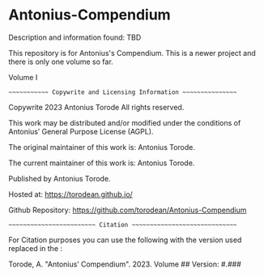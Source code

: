 # Antonius-Compendium
Description and information found: TBD

This repository is for Antonius's Compendium. This is a newer project and there is only one volume so far.

Volume I

~~~~~~~~~~~~~~~~~~~~~~~~~~~~~~~~~~~~~~~~~~~~~~~~~~~~~~~~~~~~~~~
~~~~~~~~~~~ Copywrite and Licensing Information ~~~~~~~~~~~~~~~
~~~~~~~~~~~~~~~~~~~~~~~~~~~~~~~~~~~~~~~~~~~~~~~~~~~~~~~~~~~~~~~

Copywrite 2023 Antonius Torode All rights reserved.

This work may be distributed and/or modified under the conditions of Antonius’ General Purpose License (AGPL).

The original maintainer of this work is: Antonius Torode.

The current maintainer of this work is: Antonius Torode.

Published by Antonius Torode.

Hosted at: https://torodean.github.io/

Github Repository: https://github.com/torodean/Antonius-Compendium

~~~~~~~~~~~~~~~~~~~~~~~~~~~~~~~~~~~~~~~~~~~~~~~~~~~~~~~~~~~~~~~
~~~~~~~~~~~~~~~~~~~~~~~~ Citation ~~~~~~~~~~~~~~~~~~~~~~~~~~~~~
~~~~~~~~~~~~~~~~~~~~~~~~~~~~~~~~~~~~~~~~~~~~~~~~~~~~~~~~~~~~~~~

For Citation purposes you can use the following with the version used replaced in the :

Torode, A. "Antonius’ Compendium". 2023. Volume ## Version: #.###





